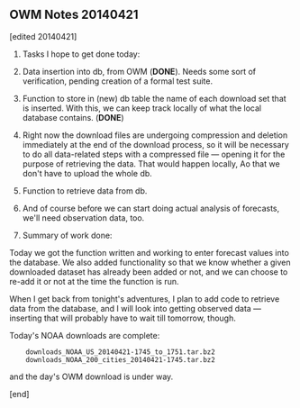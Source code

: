 ## OWM Notes 20140421

[edited 20140421]

1. Tasks I hope to get done today:
 
  2. Data insertion into db, from OWM (**DONE**). Needs some sort of verification, pending creation of a formal test suite.
 
  2. Function to store in (new) db table the name of each download set that is inserted. With this, we can keep track locally of what the local database contains. (**DONE**)
 
  2. Right now the download files are undergoing compression and deletion immediately at the end of the download process, so it will be necessary to do all data-related steps with a compressed file — opening it for the purpose of retrieving the data. That would happen locally, Ao that we don't have to upload the whole db.
 
  2. Function to retrieve data from db.
 
  2. And of course before we can start doing actual analysis of forecasts, we'll need observation data, too.

1. Summary of work done:

  Today we got the function written and working to enter forecast values into the database. We also added functionality so that we know whether a given downloaded dataset has already been added or not, and we can choose to re-add it or not at the time the function is run.

  When I get back from tonight's adventures, I plan to add code to retrieve data from the database, and I will look into getting observed data — inserting that will probably have to wait till tomorrow, though.

  Today's NOAA downloads are complete:

        downloads_NOAA_US_20140421-1745_to_1751.tar.bz2
        downloads_NOAA_200_cities_20140421-1745.tar.bz2

  and the day's OWM download is under way.

[end]
